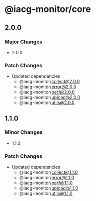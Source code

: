 # @iacg-monitor/core

## 2.0.0

### Major Changes

- 2.0.0

### Patch Changes

- Updated dependencies
  - @iacg-monitor/collect@2.0.0
  - @iacg-monitor/error@2.0.0
  - @iacg-monitor/perf@2.0.0
  - @iacg-monitor/upload@2.0.0
  - @iacg-monitor/utils@2.0.0

## 1.1.0

### Minor Changes

- 1.1.0

### Patch Changes

- Updated dependencies
  - @iacg-monitor/collect@1.1.0
  - @iacg-monitor/error@1.1.0
  - @iacg-monitor/perf@1.1.0
  - @iacg-monitor/upload@1.1.0
  - @iacg-monitor/utils@1.1.0
